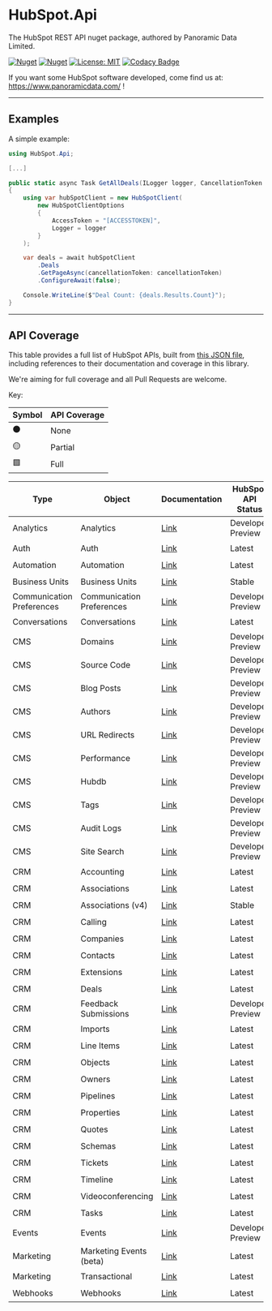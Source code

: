 # HubSpot.Api

The HubSpot REST API nuget package, authored by Panoramic Data Limited.

[![Nuget](https://img.shields.io/nuget/v/HubSpot.Api)](https://www.nuget.org/packages/HubSpot.Api/)
[![Nuget](https://img.shields.io/nuget/dt/HubSpot.Api)](https://www.nuget.org/packages/HubSpot.Api/)
[![License: MIT](https://img.shields.io/badge/License-MIT-yellow.svg)](https://opensource.org/licenses/MIT)
[![Codacy Badge](https://app.codacy.com/project/badge/Grade/59bb860a1129452d8211893953ec056f)](https://app.codacy.com/gh/panoramicdata/HubSpot.Api/dashboard?utm_source=github.com&amp;utm_medium=referral&amp;utm_content=panoramicdata/HubSpot.Api&amp;utm_campaign=Badge_grade)

If you want some HubSpot software developed, come find us at: https://www.panoramicdata.com/ !

---
## Examples

A simple example:

```c#
using HubSpot.Api;

[...]

public static async Task GetAllDeals(ILogger logger, CancellationToken cancellationToken)
{
	using var hubSpotClient = new HubSpotClient(
		new HubSpotClientOptions
		{
			AccessToken = "[ACCESSTOKEN]",
			Logger = logger
		}
	);

	var deals = await hubSpotClient
		.Deals
		.GetPageAsync(cancellationToken: cancellationToken)
		.ConfigureAwait(false);

	Console.WriteLine($"Deal Count: {deals.Results.Count}");
}
```
---
## API Coverage

This table provides a full list of HubSpot APIs, built from [this JSON file](https://api.hubspot.com/api-catalog-public/v1/apis), including references to their documentation and coverage in this library.

We're aiming for full coverage and all Pull Requests are welcome.

Key:

| Symbol | API Coverage |
| - | - |
| :black_circle: | None |
| :yellow_circle: | Partial |
| :green_square: | Full |


| Type | Object                    | Documentation | HubSpot API Status | Nuget Coverage |
| - |---------------------------| - | - | - |
| Analytics | Analytics                 | [Link](https://api.hubspot.com/api-catalog-public/v1/apis/events/v3/send) | Developer Preview | :black_circle: |
| Auth | Auth                      | [Link](https://api.hubspot.com/api-catalog-public/v1/apis/oauth/v1) | Latest | :black_circle: |
| Automation | Automation                | [Link](https://api.hubspot.com/api-catalog-public/v1/apis/automation/v4/actions) | Latest | :black_circle: |
| Business Units | Business Units            | [Link](https://api.hubspot.com/api-catalog-public/v1/apis/business-units/v3) | Stable | :black_circle: |
| Communication Preferences | Communication Preferences | [Link](https://api.hubspot.com/api-catalog-public/v1/apis/communication-preferences/v3) | Developer Preview | :black_circle: |
| Conversations | Conversations             | [Link](https://api.hubspot.com/api-catalog-public/v1/apis/conversations/v3/visitor-identification) | Latest | :black_circle: |
| CMS | Domains                   | [Link](https://api.hubspot.com/api-catalog-public/v1/apis/cms/v3/domains) | Developer Preview | :yellow_circle: |
| CMS | Source Code               | [Link](https://api.hubspot.com/api-catalog-public/v1/apis/cms/v3/source-code) | Developer Preview | :black_circle: |
| CMS | Blog Posts                | [Link](https://api.hubspot.com/api-catalog-public/v1/apis/cms/v3/blogs/blog-posts) | Developer Preview | :black_circle: |
| CMS | Authors                   | [Link](https://api.hubspot.com/api-catalog-public/v1/apis/cms/v3/blogs/authors) | Developer Preview | :black_circle: |
| CMS | URL Redirects             | [Link](https://api.hubspot.com/api-catalog-public/v1/apis/cms/v3/url-redirects) | Developer Preview | :black_circle: |
| CMS | Performance               | [Link](https://api.hubspot.com/api-catalog-public/v1/apis/cms/v3/performance) | Developer Preview | :black_circle: |
| CMS | Hubdb                     | [Link](https://api.hubspot.com/api-catalog-public/v1/apis/cms/v3/hubdb) | Developer Preview | :black_circle: |
| CMS | Tags                      | [Link](https://api.hubspot.com/api-catalog-public/v1/apis/cms/v3/blogs/tags) | Developer Preview | :black_circle: |
| CMS | Audit Logs                | [Link](https://api.hubspot.com/api-catalog-public/v1/apis/cms/v3/audit-logs) | Developer Preview | :black_circle: |
| CMS | Site Search               | [Link](https://api.hubspot.com/api-catalog-public/v1/apis/cms/v3/site-search) | Developer Preview | :black_circle: |
| CRM | Accounting                | [Link](https://api.hubspot.com/api-catalog-public/v1/apis/crm/v3/extensions/accounting) | Latest | :black_circle: |
| CRM | Associations              | [Link](https://api.hubspot.com/api-catalog-public/v1/apis/crm/v3/associations) | Latest | :black_circle: |
| CRM | Associations (v4)         | [Link](https://api.hubspot.com/api-catalog-public/v1/apis/crm/v4/associations) | Stable | :black_circle: |
| CRM | Calling                   | [Link](https://api.hubspot.com/api-catalog-public/v1/apis/crm/v3/extensions/calling) | Latest | :black_circle: |
| CRM | Companies                 | [Link](https://api.hubspot.com/api-catalog-public/v1/apis/crm/v3/objects/companies) | Latest | :yellow_circle: |
| CRM | Contacts                  | [Link](https://api.hubspot.com/api-catalog-public/v1/apis/crm/v3/objects/contacts) | Latest | :yellow_circle: |
| CRM | Extensions                | [Link](https://api.hubspot.com/api-catalog-public/v1/apis/extensions/sales-objects/v1/object-types) | Latest | :black_circle: |
| CRM | Deals                     | [Link](https://api.hubspot.com/api-catalog-public/v1/apis/crm/v3/objects/deals) | Latest | :yellow_circle: |
| CRM | Feedback Submissions      | [Link](https://api.hubspot.com/api-catalog-public/v1/apis/crm/v3/objects/feedback_submissions) | Developer Preview | :yellow_circle: |
| CRM | Imports                   | [Link](https://api.hubspot.com/api-catalog-public/v1/apis/crm/v3/imports) | Latest | :black_circle: |
| CRM | Line Items                | [Link](https://api.hubspot.com/api-catalog-public/v1/apis/crm/v3/objects/line_items) | Latest | :yellow_circle: |
| CRM | Objects                   | [Link](https://api.hubspot.com/api-catalog-public/v1/apis/crm/v3/objects) | Latest | :black_circle: |
| CRM | Owners                    | [Link](https://api.hubspot.com/api-catalog-public/v1/apis/crm/v3/owners) | Latest | :black_circle: |
| CRM | Pipelines                 | [Link](https://api.hubspot.com/api-catalog-public/v1/apis/crm/v3/pipelines) | Latest | :black_circle: |
| CRM | Properties                | [Link](https://api.hubspot.com/api-catalog-public/v1/apis/crm/v3/properties) | Latest | :black_circle: |
| CRM | Quotes                    | [Link](https://api.hubspot.com/api-catalog-public/v1/apis/crm/v3/objects/quotes) | Latest | :black_circle: |
| CRM | Schemas                   | [Link](https://api.hubspot.com/api-catalog-public/v1/apis/crm/v3/schemas) | Latest | :black_circle: |
| CRM | Tickets                   | [Link](https://api.hubspot.com/api-catalog-public/v1/apis/crm/v3/objects/tickets) | Latest | :yellow_circle: |
| CRM | Timeline                  | [Link](https://api.hubspot.com/api-catalog-public/v1/apis/crm/v3/timeline) | Latest | :black_circle: |
| CRM | Videoconferencing         | [Link](https://api.hubspot.com/api-catalog-public/v1/apis/crm/v3/extensions/videoconferencing) | Latest | :black_circle: |
| CRM | Tasks                     | [Link](https://api.hubspot.com/api-catalog-public/v1/apis/crm/v3/objects/tasks) | Latest | :yellow_circle: |
| Events | Events                    | [Link](https://api.hubspot.com/api-catalog-public/v1/apis/events/v3/events) | Developer Preview | :black_circle: |
| Marketing | Marketing Events (beta)   | [Link](https://api.hubspot.com/api-catalog-public/v1/apis/marketing/v3/marketing-events-beta) | Latest | :black_circle: |
| Marketing | Transactional             | [Link](https://api.hubspot.com/api-catalog-public/v1/apis/marketing/v3/transactional) | Latest | :black_circle: |
| Webhooks | Webhooks                  | [Link](https://api.hubspot.com/api-catalog-public/v1/apis/webhooks/v3) | Latest | :black_circle: |
 
